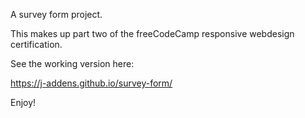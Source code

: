A survey form project.

This makes up part two of the freeCodeCamp responsive webdesign certification.

See the working version here:

https://j-addens.github.io/survey-form/

Enjoy!
